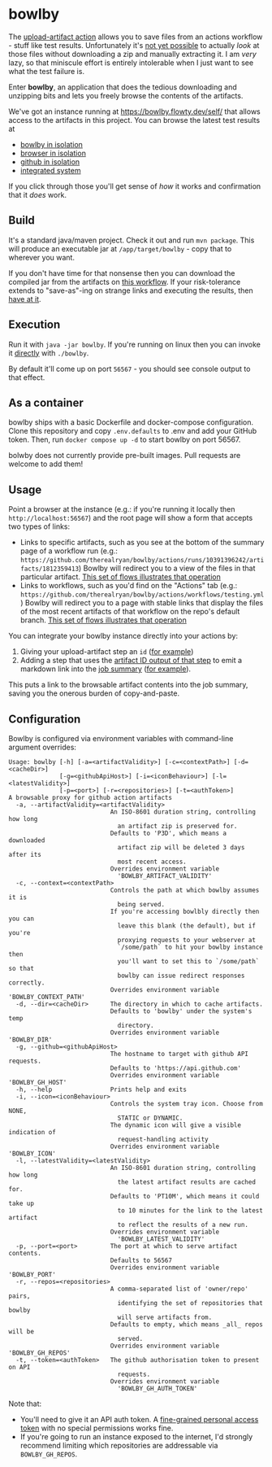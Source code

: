 # bowlby

The [upload-artifact action](https://github.com/actions/upload-artifact) allows you to save files from an actions workflow - stuff like test results.
Unfortunately it's [not yet possible](https://github.com/actions/upload-artifact/issues/14) to actually _look_ at those files without downloading a zip and manually extracting it.
I am _very_ lazy, so that miniscule effort is entirely intolerable when I just want to see what the test failure is.

Enter **bowlby**, an application that does the tedious downloading and unzipping bits and lets you freely browse the contents of the artifacts.

We've got an instance running at https://bowlby.flowty.dev/self/ that allows access to the artifacts in this project.
You can browse the latest test results at
 * [bowlby in isolation](https://bowlby.flowty.dev/self/latest/therealryan/bowlby/testing.yml/flow_execution_reports/app/target/mctf/latest/index.html)
 * [browser in isolation](https://bowlby.flowty.dev/self/latest/therealryan/bowlby/testing.yml/flow_execution_reports/test/target/mctf/browser/latest/index.html)
 * [github in isolation](https://bowlby.flowty.dev/self/latest/therealryan/bowlby/integration.yml/flow_execution_reports/github/latest/index.html)
 * [integrated system](https://bowlby.flowty.dev/self/latest/therealryan/bowlby/integration.yml/flow_execution_reports/e2e/latest/index.html)

If you click through those you'll get sense of _how_ it works and confirmation that it _does_ work.

## Build

It's a standard java/maven project. Check it out and run `mvn package`.
This will produce an executable jar at `/app/target/bowlby` - copy that to wherever you want.

If you don't have time for that nonsense then you can download the compiled jar from the artifacts on [this workflow](https://github.com/therealryan/bowlby/actions/workflows/package.yml).
If your risk-tolerance extends to "save-as"-ing on strange links and executing the results, then [have at it](https://bowlby.flowty.dev/self/latest/therealryan/bowlby/package.yml/bowlby/bowlby).

## Execution

Run it with `java -jar bowlby`.
If you're running on linux then you can invoke it [directly](https://github.com/brianm/really-executable-jars-maven-plugin) with `./bowlby`.

By default it'll come up on port `56567` - you should see console output to that effect.

## As a container

bowlby ships with a basic Dockerfile and docker-compose configuration. Clone this repository and copy `.env.defaults` to .env and add your GitHub token. Then, run `docker compose up -d` to start bowlby on port 56567.

bolwby does not currently provide pre-built images. Pull requests are welcome to add them!

## Usage

Point a browser at the instance (e.g.: if you're running it locally then `http://localhost:56567`) and the root page will show a form that accepts two types of links:
 * Links to specific artifacts, such as you see at the bottom of the summary page of a workflow run (e.g.: `https://github.com/therealryan/bowlby/actions/runs/10391396242/artifacts/1812359413`)
   Bowlby will redirect you to a view of the files in that particular artifact.
   [This set of flows illustrates that operation](https://bowlby.flowty.dev/self/latest/therealryan/bowlby/testing.yml/flow_execution_reports/app/target/mctf/latest/index.html#?inc=chain%3Aartifact)
 * Links to workflows, such as you'd find on the "Actions" tab (e.g.: `https://github.com/therealryan/bowlby/actions/workflows/testing.yml`)
   Bowlby will redirect you to a page with stable links that display the files of the most recent artifacts of that workflow on the repo's default branch.
   [This set of flows illustrates that operation](https://bowlby.flowty.dev/self/latest/therealryan/bowlby/testing.yml/flow_execution_reports/app/target/mctf/latest/index.html#?inc=chain%3Aworkflow)

You can integrate your bowlby instance directly into your actions by:
 1. Giving your upload-artifact step an `id` ([for example](https://github.com/therealryan/bowlby/blob/main/.github/workflows/testing.yml#L30))
 1. Adding a step that uses the [artifact ID output of that step](https://github.com/actions/upload-artifact?tab=readme-ov-file#using-outputs) to emit a markdown link into the [job summary](https://github.blog/news-insights/product-news/supercharging-github-actions-with-job-summaries/) ([for example](https://github.com/therealryan/bowlby/blob/main/.github/workflows/testing.yml#L38-L41)).

This puts a link to the browsable artifact contents into the job summary, saving you the onerous burden of copy-and-paste.

## Configuration

Bowlby is configured via environment variables with command-line argument overrides:

```
Usage: bowlby [-h] [-a=<artifactValidity>] [-c=<contextPath>] [-d=<cacheDir>]
              [-g=<githubApiHost>] [-i=<iconBehaviour>] [-l=<latestValidity>]
              [-p=<port>] [-r=<repositories>] [-t=<authToken>]
A browsable proxy for github action artifacts
  -a, --artifactValidity=<artifactValidity>
                            An ISO-8601 duration string, controlling how long
                              an artifact zip is preserved for.
                            Defaults to 'P3D', which means a downloaded
                              artifact zip will be deleted 3 days after its
                              most recent access.
                            Overrides environment variable
                              'BOWLBY_ARTIFACT_VALIDITY'
  -c, --context=<contextPath>
                            Controls the path at which bowlby assumes it is
                              being served.
                            If you're accessing bowlbly directly then you can
                              leave this blank (the default), but if you're
                              proxying requests to your webserver at
                              `/some/path` to hit your bowlby instance then
                              you'll want to set this to `/some/path` so that
                              bowlby can issue redirect responses correctly.
                            Overrides environment variable 'BOWLBY_CONTEXT_PATH'
  -d, --dir=<cacheDir>      The directory in which to cache artifacts.
                            Defaults to 'bowlby' under the system's temp
                              directory.
                            Overrides environment variable 'BOWLBY_DIR'
  -g, --github=<githubApiHost>
                            The hostname to target with github API requests.
                            Defaults to 'https://api.github.com'
                            Overrides environment variable 'BOWLBY_GH_HOST'
  -h, --help                Prints help and exits
  -i, --icon=<iconBehaviour>
                            Controls the system tray icon. Choose from NONE,
                              STATIC or DYNAMIC.
                            The dynamic icon will give a visible indication of
                              request-handling activity
                            Overrides environment variable 'BOWLBY_ICON'
  -l, --latestValidity=<latestValidity>
                            An ISO-8601 duration string, controlling how long
                              the latest artifact results are cached for.
                            Defaults to 'PT10M', which means it could take up
                              to 10 minutes for the link to the latest artifact
                              to reflect the results of a new run.
                            Overrides environment variable
                              'BOWLBY_LATEST_VALIDITY'
  -p, --port=<port>         The port at which to serve artifact contents.
                            Defaults to 56567
                            Overrides environment variable 'BOWLBY_PORT'
  -r, --repos=<repositories>
                            A comma-separated list of 'owner/repo' pairs,
                              identifying the set of repositories that bowlby
                              will serve artifacts from.
                            Defaults to empty, which means _all_ repos will be
                              served.
                            Overrides environment variable 'BOWLBY_GH_REPOS'
  -t, --token=<authToken>   The github authorisation token to present on API
                              requests.
                            Overrides environment variable
                              'BOWLBY_GH_AUTH_TOKEN'
```

Note that:
 * You'll need to give it an API auth token. A [fine-grained personal access token](https://docs.github.com/en/authentication/keeping-your-account-and-data-secure/managing-your-personal-access-tokens#fine-grained-personal-access-tokens) with no special permissions works fine.
 * If you're going to run an instance exposed to the internet, I'd strongly recommend limiting which repositories are addressable via `BOWLBY_GH_REPOS`.
